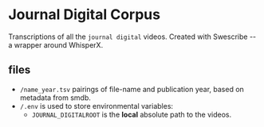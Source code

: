 # Journal Digital Corpus

Transcriptions of all  the `journal digital` videos. Created with
Swescribe -- a wrapper around WhisperX.



## files

- `/name_year.tsv` pairings of file-name and publication year, based on metadata
  from smdb.
- `/.env` is used to store environmental variables:
   - `JOURNAL_DIGITALROOT` is the **local** absolute path to the videos.
